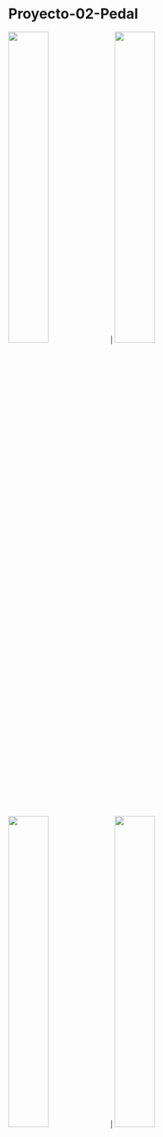 # Proyecto-02-Pedal

<img src="https://i.postimg.cc/d3brHTj5/Captura-desde-2025-05-21-10-07-56.png" style="width: 40%; height: auto;"> | <img src="https://i.postimg.cc/fytYfvm3/Captura-desde-2025-05-21-10-08-11.png" style="width: 40%; height: auto;">

<img src="https://i.postimg.cc/k45QBC5v/Captura-desde-2025-05-21-10-08-25.png" style="width: 40%; height: auto;"> | <img src="https://i.postimg.cc/Lsgvmfx3/Captura-desde-2025-05-21-10-26-46.png" style="width: 40%; height: auto;">
